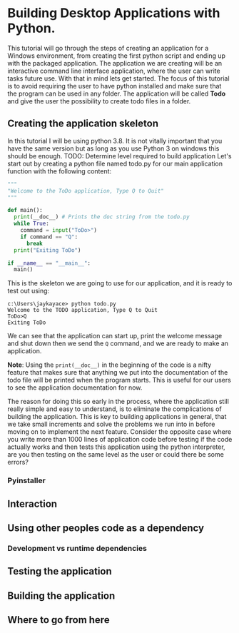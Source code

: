 # Building Desktop Applications with Python.

This tutorial will go through the steps of creating an application for a Windows environment, from creating the first python script and ending up with the packaged application. The application we are creating will be an interactive command line interface application, where the user can write tasks future use. With that in mind lets get started. The focus of this tutorial is to avoid requiring the user to have python installed and make sure that the program can be used in any folder. The application will be called **Todo** and give the user the possibility to create todo files in a folder.


## Creating the application skeleton

In this tutorial I will be using python 3.8. It is not vitally important that you have the same version but as long as you use Python 3 on windows this should be enough.
TODO: Determine level required to build application
Let's start out by creating a python file named todo.py for our main application function with the following content: 
```python
"""
"Welcome to the ToDo application, Type Q to Quit"
"""

def main():
  print(__doc__) # Prints the doc string from the todo.py
  while True:
    command = input("ToDo>")
    if command == "Q":
      break
  print("Exiting ToDo")

if __name__ == "__main__":
  main()

```

This is the skeleton we are going to use for our application, and it is ready to test out using:
```
c:\Users\jaykayace> python todo.py
Welcome to the TODO application, Type Q to Quit
ToDo>Q
Exiting ToDo
```

We can see that the application can start up, print the welcome message and shut down then we send the `Q` command, and we are ready to make an application. 

**Note**: Using the `print(__doc__)` in the beginning of the code is a nifty feature that makes sure that anything we put into the documentation of the todo file will be printed when the program starts. This is useful for our users to see the application documentation for now.

The reason for doing this so early in the process, where the application still really simple and easy to understand, is to eliminate the complications of building the application. This is key to building applications in general, that we take small increments and solve the problems we run into in before moving on to implement the next feature.
Consider the opposite case where you write more than 1000 lines of application code before testing if the code actually works and then tests this application using the python interpreter, are you then testing on the same level as the user or could there be some errors?

### Pyinstaller



## Interaction

## Using other peoples code as a dependency

### Development vs runtime dependencies

## Testing the application

## Building the application

## Where to go from here
